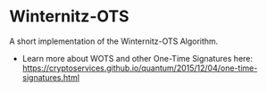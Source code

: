 # Winternitz-OTS
A short implementation of the Winternitz-OTS Algorithm. 
- Learn more about WOTS and other One-Time Signatures here: https://cryptoservices.github.io/quantum/2015/12/04/one-time-signatures.html
